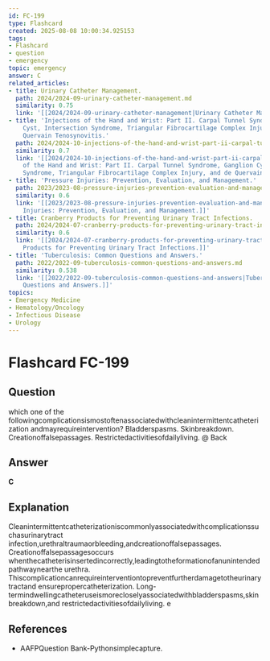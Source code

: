 ```yaml
---
id: FC-199
type: Flashcard
created: 2025-08-08 10:00:34.925153
tags:
- Flashcard
- question
- emergency
topic: emergency
answer: C
related_articles:
- title: Urinary Catheter Management.
  path: 2024/2024-09-urinary-catheter-management.md
  similarity: 0.75
  link: '[[2024/2024-09-urinary-catheter-management|Urinary Catheter Management.]]'
- title: 'Injections of the Hand and Wrist: Part II. Carpal Tunnel Syndrome, Ganglion
    Cyst, Intersection Syndrome, Triangular Fibrocartilage Complex Injury, and de
    Quervain Tenosynovitis.'
  path: 2024/2024-10-injections-of-the-hand-and-wrist-part-ii-carpal-tunnel-syndr.md
  similarity: 0.7
  link: '[[2024/2024-10-injections-of-the-hand-and-wrist-part-ii-carpal-tunnel-syndr|Injections
    of the Hand and Wrist: Part II. Carpal Tunnel Syndrome, Ganglion Cyst, Intersection
    Syndrome, Triangular Fibrocartilage Complex Injury, and de Quervain Tenosynovitis.]]'
- title: 'Pressure Injuries: Prevention, Evaluation, and Management.'
  path: 2023/2023-08-pressure-injuries-prevention-evaluation-and-management.md
  similarity: 0.6
  link: '[[2023/2023-08-pressure-injuries-prevention-evaluation-and-management|Pressure
    Injuries: Prevention, Evaluation, and Management.]]'
- title: Cranberry Products for Preventing Urinary Tract Infections.
  path: 2024/2024-07-cranberry-products-for-preventing-urinary-tract-infections.md
  similarity: 0.6
  link: '[[2024/2024-07-cranberry-products-for-preventing-urinary-tract-infections|Cranberry
    Products for Preventing Urinary Tract Infections.]]'
- title: 'Tuberculosis: Common Questions and Answers.'
  path: 2022/2022-09-tuberculosis-common-questions-and-answers.md
  similarity: 0.538
  link: '[[2022/2022-09-tuberculosis-common-questions-and-answers|Tuberculosis: Common
    Questions and Answers.]]'
topics:
- Emergency Medicine
- Hematology/Oncology
- Infectious Disease
- Urology
---
```


# Flashcard FC-199

## Question

which one of the followingcomplicationsismostoftenassociatedwithcleanintermittentcatheterization andmayrequireintervention? Bladderspasms. Skinbreakdown. Creationoffalsepassages. Restrictedactivitiesofdailyliving. @ Back

## Answer

**C**

## Explanation

Cleanintermittentcatheterizationiscommonlyassociatedwithcomplicationssuchasurinarytract infection,urethraltraumaorbleeding,andcreationoffalsepassages. Creationoffalsepassagesoccurs whenthecatheterisinsertedincorrectly,leadingtotheformationofanunintendedpathwaynearthe urethra. Thiscomplicationcanrequireinterventiontopreventfurtherdamagetotheurinarytractand ensurepropercatheterization. Long-termindwellingcatheteruseismorecloselyassociatedwithbladderspasms,skinbreakdown,and restrictedactivitiesofdailyliving. e

## References

- AAFPQuestion Bank-Pythonsimplecapture.

